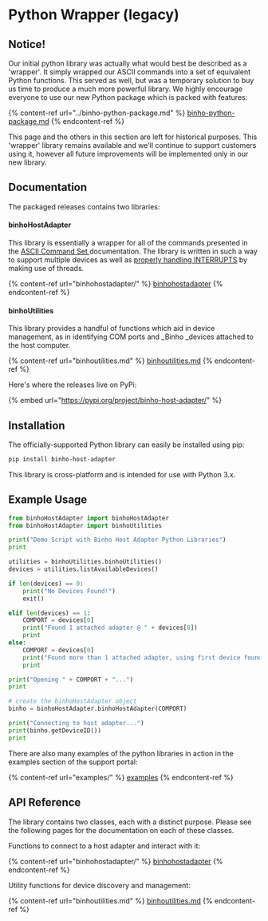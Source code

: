# Python Wrapper (legacy)

## Notice!

Our initial python library was actually what would best be described as a 'wrapper'. It simply wrapped our ASCII commands into a set of equivalent Python functions. This served as well, but was a temporary solution to buy us time to produce a much more powerful library. We highly encourage everyone to use our new Python package which is packed with features:

{% content-ref url="../binho-python-package.md" %}
[binho-python-package.md](../binho-python-package.md)
{% endcontent-ref %}

This page and the others in this section are left for historical purposes. This 'wrapper' library remains available and we'll continue to support customers using it, however all future improvements will be implemented only in our new library.

## Documentation

The packaged releases contains two libraries:

#### binhoHostAdapter

This library is essentially a wrapper for all of the commands presented in the [ASCII Command Set ](https://support.binho.io/user-guide/ascii-interface)documentation. The library is written in such a way to support multiple devices as well as [properly handling INTERRUPTS](https://support.binho.io/user-guide/using-the-device/receiving-interrupts) by making use of threads.

{% content-ref url="binhohostadapter/" %}
[binhohostadapter](binhohostadapter/)
{% endcontent-ref %}

#### binhoUtilities

This library provides a handful of functions which aid in device management, as in identifying COM ports and _Binho _devices attached to the host computer.

{% content-ref url="binhoutilities.md" %}
[binhoutilities.md](binhoutilities.md)
{% endcontent-ref %}

Here's where the releases live on PyPi:

{% embed url="https://pypi.org/project/binho-host-adapter/" %}

## Installation <a href="installation" id="installation"></a>

The officially-supported Python library can easily be installed using pip:

```bash
pip install binho-host-adapter
```

This library is cross-platform and is intended for use with Python 3.x.

## Example Usage <a href="example-usage" id="example-usage"></a>

```python
from binhoHostAdapter import binhoHostAdapter
from binhoHostAdapter import binhoUtilities

print("Demo Script with Binho Host Adapter Python Libraries")
print

utilities = binhoUtilities.binhoUtilities()
devices = utilities.listAvailableDevices()

if len(devices) == 0:
	print("No Devices Found!")
	exit()

elif len(devices) == 1:
	COMPORT = devices[0]
	print("Found 1 attached adapter @ " + devices[0])
	print
else:
	COMPORT = devices[0]
	print("Found more than 1 attached adapter, using first device found on " + COMPORT)
	print

print("Opening " + COMPORT + "...")
print

# create the binhoHostAdapter object
binho = binhoHostAdapter.binhoHostAdapter(COMPORT)

print("Connecting to host adapter...")
print(binho.getDeviceID())
print
```

There are also many examples of the python libraries in action in the examples section of the support portal:

{% content-ref url="examples/" %}
[examples](examples/)
{% endcontent-ref %}

## API Reference <a href="api-reference" id="api-reference"></a>

The library contains two classes, each with a distinct purpose. Please see the following pages for the documentation on each of these classes.

Functions to connect to a host adapter and interact with it:

{% content-ref url="binhohostadapter/" %}
[binhohostadapter](binhohostadapter/)
{% endcontent-ref %}

Utility functions for device discovery and management:

{% content-ref url="binhoutilities.md" %}
[binhoutilities.md](binhoutilities.md)
{% endcontent-ref %}
